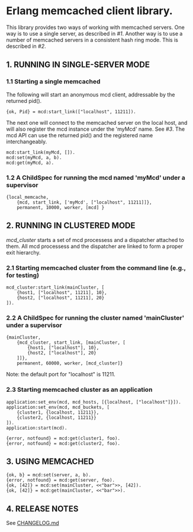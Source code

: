 
# Erlang memcached client library.

This library provides two ways of working with memcached servers. One way is to
use a single server, as described in *#1*. Another way is to use a number of
memcached servers in a consistent hash ring mode. This is described in *#2*.


## 1. RUNNING IN SINGLE-SERVER MODE

### 1.1  Starting a single memcached

The following will start an anonymous mcd client, addressable by the returned pid().

    {ok, Pid} = mcd:start_link(["localhost", 11211]).

The next one will connect to the memcached server on the local host, and will
also register the mcd instance under the 'myMcd' name. See *#3*.  The mcd API
can use the returned pid() and the registered name interchangeably.

    mcd:start_link(myMcd, []).
    mcd:set(myMcd, a, b).
    mcd:get(myMcd, a).

### 1.2  A ChildSpec for running the mcd named 'myMcd' under a supervisor

    {local_memcache,
        {mcd, start_link, ['myMcd', ["localhost", 11211]]},
        permanent, 10000, worker, [mcd] }

## 2. RUNNING IN CLUSTERED MODE

*mcd_cluster* starts a set of mcd processess and a dispatcher attached to them.
All mcd processess and the dispatcher are linked to form a proper exit hierarchy.

### 2.1  Starting memcached cluster from the command line (e.g., for testing)

    mcd_cluster:start_link(mainCluster, [
        {host1, ["localhost", 11211], 10},
        {host2, ["localhost", 11211], 20}
    ]).

### 2.2  A ChildSpec for running the cluster named 'mainCluster' under a supervisor

    {mainCluster,
        {mcd_cluster, start_link, [mainCluster, [
            {host1, ["localhost"], 10},
            {host2, ["localhost"], 20}
        ]]},
        permanent, 60000, worker, [mcd_cluster]}

Note: the default port for "localhost" is 11211.

### 2.3 Starting memcached cluster as an application

    application:set_env(mcd, mcd_hosts, [{localhost, ["localhost"]}]).
    application:set_env(mcd, mcd_buckets, [
        {cluster1, {localhost, 11211}},
        {cluster2, {localhost, 11211}}
    ]).
    application:start(mcd).

    {error, notfound} = mcd:get(cluster1, foo).
    {error, notfound} = mcd:get(cluster2, foo).

## 3. USING MEMCACHED

    {ok, b} = mcd:set(server, a, b).
    {error, notfound} = mcd:get(server, foo).
    {ok, [42]} = mcd:set(mainCluster, <<"bar">>, [42]).
    {ok, [42]} = mcd:get(mainCluster, <<"bar">>).

## 4. RELEASE NOTES

See [CHANGELOG.md](CHANGELOG.md)
